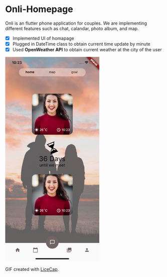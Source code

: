# Onli-Homepage

Onli is an flutter phone application for couples. We are implementing different features such as chat, calandar, photo album, and map.

* [x] Implemented UI of homapage
* [x] Plugged in DateTime class to obtain current time update by minute
* [x] Used **OpenWeather API** to obtain current weather at the city of the user

<img src='Screenshot.png' title='Video Walkthrough' width='300' alt='Video Walkthrough' />

GIF created with [LiceCap](http://www.cockos.com/licecap/).
